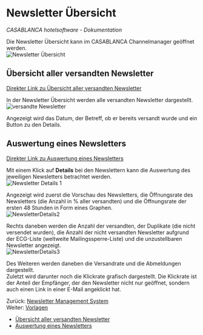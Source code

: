 # Newsletter Übersicht

_CASABLANCA hotelsoftware - Dokumentation_

Die Newsletter Übersicht kann im CASABLANCA Channelmanager geöffnet werden.  
![Newsletter Übersicht](https://docs.casablanca.at/assets/images/newsletter_details-45e52e5f34a0cb79672ff36a85d6f908.png "Newsletter Übersicht öffnen")

## Übersicht aller versandten Newsletter
[Direkter Link zu Übersicht aller versandten Newsletter](https://docs.casablanca.at/cloud/module/newsletter/overview/#übersicht-aller-versandten-newsletter)

In der Newsletter Übersicht werden alle versandten Newsletter dargestellt.  
![versandte Newsletter](https://docs.casablanca.at/assets/images/dispatched_newsletters-b9a8b251ef14479dd16fb54944acf924.png "Liste aller versandten Newsletter")

Angezeigt wird das Datum, der Betreff, ob er bereits versandt wurde und ein Button zu den Details.

## Auswertung eines Newsletters
[Direkter Link zu Auswertung eines Newsletters](https://docs.casablanca.at/cloud/module/newsletter/overview/#auswertung-eines-newsletters)

Mit einem Klick auf **Details** bei den Newslettern kann die Auswertung des jeweiligen Newsletters betrachtet werden.  
![Newsletter Details 1](https://docs.casablanca.at/assets/images/newsletter_details1-3319f46e90a6d94647e1f72236dc52f7.png "Newsletter Details 1")

Angezeigt wird zuerst die Vorschau des Newsletters, die Öffnungsrate des Newsletters (die Anzahl in % aller versandten) und die Öffnungsrate der ersten 48 Stunden in Form eines Graphen.  
![NewsletterDetails2](https://docs.casablanca.at/assets/images/newsletter_detail2-ccc55fd3813451a96342103c281ea96b.png "Newsletter Details 2")

Rechts daneben werden die Anzahl der versandten, der Duplikate (die nicht versendet wurden), die Anzahl der nicht versandten Newsletter aufgrund der ECG-Liste (weltweite Mailingssperre-Liste) und die unzustellbaren Newsletter angezeigt.  
![NewsletterDetails3](https://docs.casablanca.at/assets/images/newsletter_details3-c6ca07310a58d6a694dd471b8b04cbf5.png "Newsletter Details 3")

Des Weiteren werden daneben die Versandrate und die Abmeldungen dargestellt.  
Zuletzt wird darunter noch die Klickrate grafisch dargestellt. Die Klickrate ist der Anteil der Empfänger, der den Newsletter nicht nur geöffnet, sondern auch einen Link in einer E-Mail angeklickt hat.

Zurück: [Newsletter Management System](https://docs.casablanca.at/cloud/module/newsletter/)  
Weiter: [Vorlagen](https://docs.casablanca.at/cloud/module/newsletter/templates)

* [Übersicht aller versandten Newsletter](https://docs.casablanca.at/cloud/module/newsletter/overview/#übersicht-aller-versandten-newsletter)
* [Auswertung eines Newsletters](https://docs.casablanca.at/cloud/module/newsletter/overview/#auswertung-eines-newsletters)